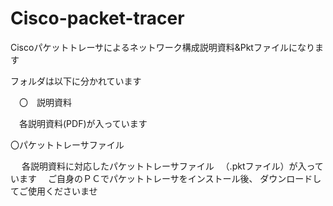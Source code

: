 # Cisco-packet-tracer

Ciscoパケットトレーサによるネットワーク構成説明資料&Pktファイルになります

フォルダは以下に分かれています

　〇　説明資料


   
   　各説明資料(PDF)が入っています

  
  〇パケットトレーサファイル
  
  　 各説明資料に対応したパケットトレーサファイル
    　（.pktファイル）が入っています
    　ご自身のＰＣでパケットトレーサをインストール後、
     ダウンロードしてご使用くださいませ

     



　
